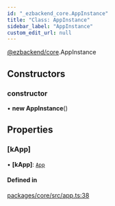 ```yaml
---
id: "_ezbackend_core.AppInstance"
title: "Class: AppInstance"
sidebar_label: "AppInstance"
custom_edit_url: null
---
```


[@ezbackend/core](../modules/_ezbackend_core).AppInstance

## Constructors

### constructor

• **new AppInstance**()

## Properties

### [kApp]

• **[kApp]**: [`App`](_ezbackend_core.App)

#### Defined in

[packages/core/src/app.ts:38](https://github.com/kapydev/ezbackend/blob/dbd1712/packages/core/src/app.ts#L38)
